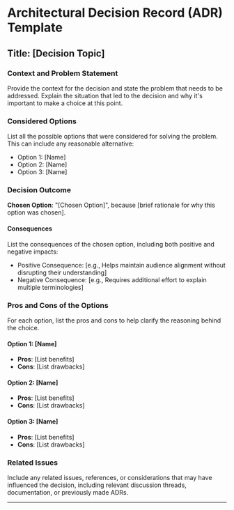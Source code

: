 # Architectural Decision Record (ADR) Template

## Title: [Decision Topic]

### Context and Problem Statement
Provide the context for the decision and state the problem that needs to be addressed. Explain the situation that led to the decision and why it's important to make a choice at this point.

### Considered Options
List all the possible options that were considered for solving the problem. This can include any reasonable alternative:

* Option 1: [Name]
* Option 2: [Name]
* Option 3: [Name]

### Decision Outcome
**Chosen Option**: "[Chosen Option]", because [brief rationale for why this option was chosen].

#### Consequences
List the consequences of the chosen option, including both positive and negative impacts:

* Positive Consequence: [e.g., Helps maintain audience alignment without disrupting their understanding]
* Negative Consequence: [e.g., Requires additional effort to explain multiple terminologies]

### Pros and Cons of the Options
For each option, list the pros and cons to help clarify the reasoning behind the choice.

#### Option 1: [Name]
* **Pros**: [List benefits]
* **Cons**: [List drawbacks]

#### Option 2: [Name]
* **Pros**: [List benefits]
* **Cons**: [List drawbacks]

#### Option 3: [Name]
* **Pros**: [List benefits]
* **Cons**: [List drawbacks]

### Related Issues
Include any related issues, references, or considerations that may have influenced the decision, including relevant discussion threads, documentation, or previously made ADRs.

---
